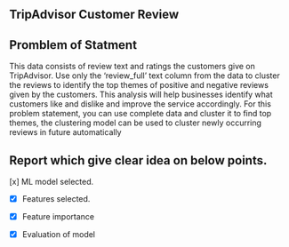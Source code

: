 ## TripAdvisor Customer Review 
## Promblem of Statment 
This data consists of review text and ratings the customers give on TripAdvisor.
Use only the ‘review_full’ text column from the data to cluster the reviews to identify the top themes of positive and negative reviews given by the customers.
This analysis will help businesses identify what customers like and dislike and improve the service accordingly.
For this problem statement, you can use complete data and cluster it to find top themes, the clustering model can be used to cluster newly occurring reviews in future automatically

## Report which give clear idea on below points.
 [x] ML model selected. 
- [x]	Features selected.
- [x]	Feature importance
- [x]	Evaluation of model
  
